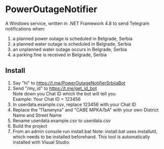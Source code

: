 # PowerOutageNotifier

A Windows service, written in .NET Framework 4.8 to send Telegram notifications when:
1. a planned power outage is scheduled in Belgrade, Serbia
2. a planned water outage is scheduled in Belgrade, Serbia
3. an unplanned water outage occurs in Belgrade, Serbia
4. a parking fine is received in Belgrade, Serbia

## Install

1. Say "hi" to https://t.me/PowerOutageNotifierSrbijaBot
2. Send "/my_id" to https://t.me/get_id_bot  
Note down you Chat ID which the bot will tell you  
Example: Your Chat ID = 123456
4. In userdata.example.csv, replace 123456 with your Chat ID
5. Replace the "Палилула" and "САВЕ МРКАЉА" with your own District Name and Street Name
6. Rename userdata.example.csv to userdata.csv
7. Build the project
8. From an admin console run install.bat
Note: install.bat uses installutil, which needs to be installed beforehand. This tool is automatically installed with Visual Studio.
